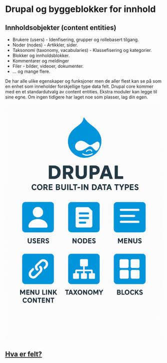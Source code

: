 # Drupal og byggeblokker for innhold

## Innholdsobjekter (content entities)

* Brukere (users) - Idenfisering, grupper og rollebasert tilgang.
* Noder (nodes) - Artikkler, sider.
* Taksonomi (taxonomy, vacabularies) - Klassefisering og kategorier.
* Blokker og innholdsblokker.
* Kommentarer og meldinger
* Filer - bilder, videoer, dokumenter.
* ... og mange flere.

De har alle ulike egenskaper og funksjoner men de aller flest kan se på som en enhet som inneholder forskjellige type data felt. Drupal core kommer med en et standardutvalg av content entities. Ekstra moduler kan legge til sine egne. Om ingen tidlgere har laget noe som plasser, lag din egen.

<img src="basic_content_entities.png" alt="add fields" width="600">

## [Hva er felt?](fields.md)
